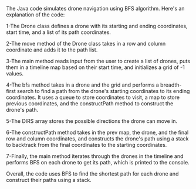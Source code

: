 The Java code simulates drone navigation using BFS algorithm. Here's an explanation of the code:

1-The Drone class defines a drone with its starting and ending coordinates, start time, and a list of its path coordinates.

2-The move method of the Drone class takes in a row and column coordinate and adds it to the path list.

3-The main method reads input from the user to create a list of drones, puts them in a timeline map based on their start time, and initializes a grid of -1 values.

4-The bfs method takes in a drone and the grid and performs a breadth-first search to find a path from the drone's starting coordinates to its ending coordinates. It uses a queue to store coordinates to visit, a map to store previous coordinates, and the constructPath method to construct the drone's path.

5-The DIRS array stores the possible directions the drone can move in.

6-The constructPath method takes in the prev map, the drone, and the final row and column coordinates, and constructs the drone's path using a stack to backtrack from the final coordinates to the starting coordinates.

7-Finally, the main method iterates through the drones in the timeline and performs BFS on each drone to get its path, which is printed to the console.

Overall, the code uses BFS to find the shortest path for each drone and construct their paths using a stack.
